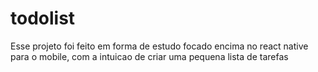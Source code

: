 # todolist
Esse projeto foi feito em forma de estudo focado encima no react native para o mobile, com a intuicao de criar uma pequena lista de tarefas 
